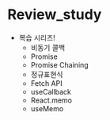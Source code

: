 # Review_study

- 복습 시리즈!
  - 비동기 콜백
  - Promise
  - Promise Chaining
  - 정규표현식
  - Fetch API
  - useCallback
  - React.memo
  - useMemo
